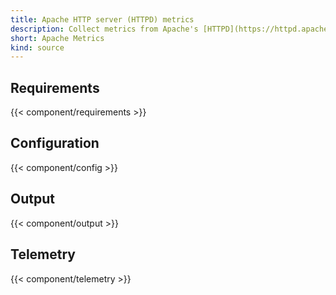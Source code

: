 ```yaml
---
title: Apache HTTP server (HTTPD) metrics
description: Collect metrics from Apache's [HTTPD](https://httpd.apache.org) server
short: Apache Metrics
kind: source
---
```


## Requirements

{{< component/requirements >}}

## Configuration

{{< component/config >}}

## Output

{{< component/output >}}

## Telemetry

{{< component/telemetry >}}

[httpd]: https://httpd.apache.org

